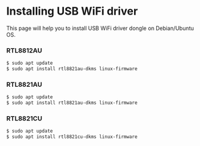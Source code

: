 # Installing USB WiFi driver

This page will help you to install USB WiFi driver dongle on Debian/Ubuntu OS.

### RTL8812AU
```bash
$ sudo apt update
$ sudo apt install rtl8821au-dkms linux-firmware
```

### RTL8821AU
```bash
$ sudo apt update
$ sudo apt install rtl8821au-dkms linux-firmware
```

### RTL8821CU
```bash
$ sudo apt update
$ sudo apt install rtl8821cu-dkms linux-firmware
```
